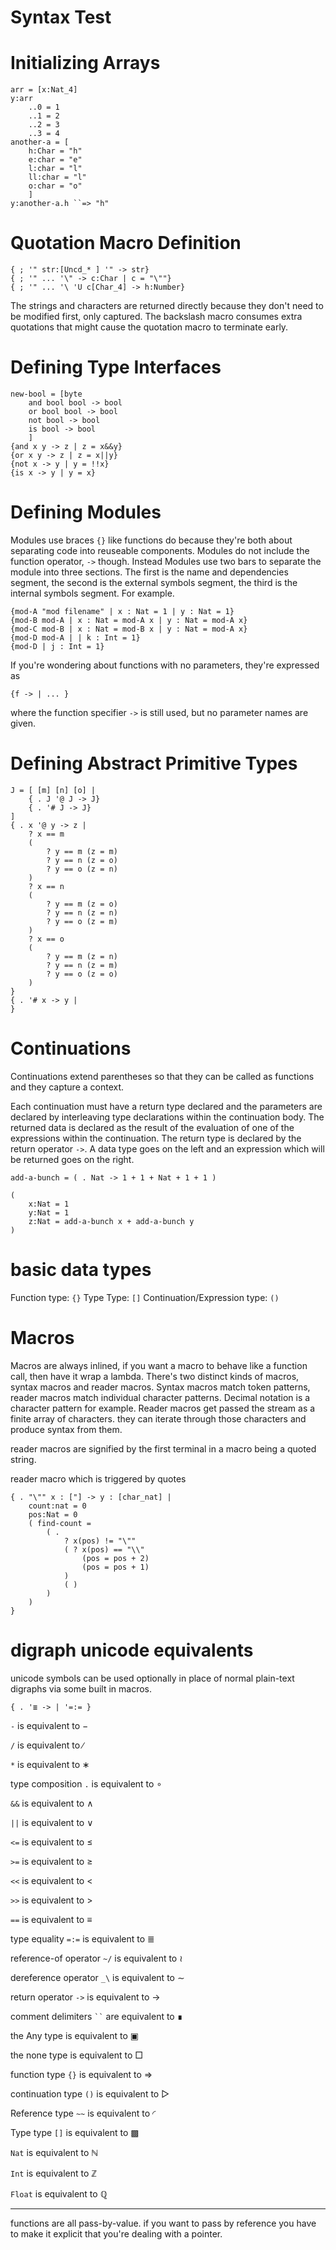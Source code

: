 Syntax Test
===


# Initializing Arrays

	arr = [x:Nat_4]
	y:arr 
		..0 = 1 
		..1 = 2 
		..2 = 3 
		..3 = 4
	another-a = [
		h:Char = "h"
		e:char = "e"
		l:char = "l"
		ll:char = "l"
		o:char = "o"
		]
	y:another-a.h ``=> "h"

# Quotation Macro Definition

	{ ; '" str:[Uncd_* ] '" -> str}
	{ ; '" ... '\" -> c:Char | c = "\""}
	{ ; '" ... '\ 'U c[Char_4] -> h:Number}
The strings and characters are returned directly because they don't need to be modified first, only captured. The backslash macro consumes extra quotations that might cause the quotation macro to terminate early.

# Defining Type Interfaces

	new-bool = [byte 
		and bool bool -> bool
		or bool bool -> bool
		not bool -> bool
		is bool -> bool
		]
	{and x y -> z | z = x&&y}
	{or x y -> z | z = x||y}
	{not x -> y | y = !!x}
	{is x -> y | y = x}

# Defining Modules

Modules use braces `{}` like functions do because they're both about separating code into reuseable components. Modules do not include the function operator, `->` though. Instead Modules use two bars to separate the module into three sections. The first is the name and dependencies segment, the second is the external symbols segment, the third is the internal symbols segment. For example.

	{mod-A "mod filename" | x : Nat = 1 | y : Nat = 1}
	{mod-B mod-A | x : Nat = mod-A x | y : Nat = mod-A x}
	{mod-C mod-B | x : Nat = mod-B x | y : Nat = mod-A x}
	{mod-D mod-A | | k : Int = 1}
	{mod-D | j : Int = 1}

If you're wondering about functions with no parameters, they're expressed as 

	{f -> | ... }

where the function specifier `->` is still used, but no parameter names are given.

# Defining Abstract Primitive Types

	J = [ [m] [n] [o] | 
		{ . J '@ J -> J} 
		{ . '# J -> J} 
	]
	{ . x '@ y -> z |
		? x == m
		(
			? y == m (z = m)
			? y == n (z = o)
			? y == o (z = n)
		)
		? x == n
		(
			? y == m (z = o)
			? y == n (z = n)
			? y == o (z = m)
		)
		? x == o
		(
			? y == m (z = n)
			? y == n (z = m)
			? y == o (z = o)
		)
	}
	{ . '# x -> y |
	}

# Continuations

Continuations extend parentheses so that they can be called as functions
and they capture a context.

Each continuation must have a return type declared and the parameters are 
declared by interleaving type declarations within the continuation body.
The returned data is declared as the result of the evaluation of one of the 
expressions within the continuation. The return type is declared by the return 
operator `->`. A data type goes on the left and an expression which will be 
returned goes on the right. 

	add-a-bunch = ( . Nat -> 1 + 1 + Nat + 1 + 1 )

	(
		x:Nat = 1 
		y:Nat = 1
		z:Nat = add-a-bunch x + add-a-bunch y
	)

# basic data types

Function type: `{}`
Type Type: `[]`
Continuation/Expression type: `()`

# Macros

Macros are always inlined, if you want a macro to behave like a function call, 
then have it wrap a lambda. There's two distinct kinds of macros, syntax macros
and reader macros. Syntax macros match token patterns, reader macros match 
individual character patterns. Decimal notation is a character pattern for 
example. Reader macros get passed the stream as a finite array of characters.
they can iterate through those characters and produce syntax from them.

reader macros are signified by the first terminal in a macro being a quoted string.

reader macro which is triggered by quotes

	{ . "\"" x : ["] -> y : [char_nat] |
		count:nat = 0
		pos:Nat = 0
		( find-count = 
			( . 
				? x(pos) != "\"" 
				( ? x(pos) == "\\" 
					(pos = pos + 2)
					(pos = pos + 1) 
				) 
				( )
			)
		)
	}

# digraph unicode equivalents

unicode symbols can be used optionally in place of normal plain-text digraphs via some built in macros.

	{ . '≣ -> | '=:= }

`-` is equivalent to &minus;

`/` is equivalent to &#x2215;

`*` is equivalent to &lowast;

type composition `.` is equivalent to &#x2218;

`&&` is equivalent to &and;

`||` is equivalent to &or;

`<=` is equivalent to &le;

`>=` is equivalent to &ge;

`<<` is equivalent to &lt;

`>>` is equivalent to &gt;

`==` is equivalent to &#x2261;

type equality `=:=` is equivalent to &#x2263;

reference-of operator `~/` is equivalent to &#x2240;

dereference operator `_\` is equivalent to &sim;

return operator `->` is equivalent to &rarr;

comment delimiters <code>``</code> are equivalent to &#x220e;

the Any type is equivalent to &#x25a3;

the none type is equivalent to &#x25a1;

function type `{}` is equivalent to &rArr;

continuation type `()` is equivalent to &#x25b7;

Reference type `~~` is equivalent to &#x25dc;

Type type `[]` is equivalent to &#x25a9;

`Nat` is equivalent to &#x2115;

`Int` is equivalent to &#x2124;

`Float` is equivalent to &#x211a;


---

functions are all pass-by-value. if you want to pass by reference you have to 
make it explicit that you're dealing with a pointer.

